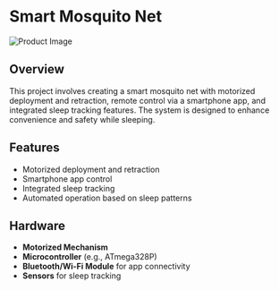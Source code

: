 # Smart Mosquito Net

![Product Image](path_to_image.jpg)

## Overview
This project involves creating a smart mosquito net with motorized deployment and retraction, remote control via a smartphone app, and integrated sleep tracking features. The system is designed to enhance convenience and safety while sleeping.

## Features
- Motorized deployment and retraction
- Smartphone app control
- Integrated sleep tracking
- Automated operation based on sleep patterns

## Hardware
- **Motorized Mechanism**
- **Microcontroller** (e.g., ATmega328P)
- **Bluetooth/Wi-Fi Module** for app connectivity
- **Sensors** for sleep tracking


